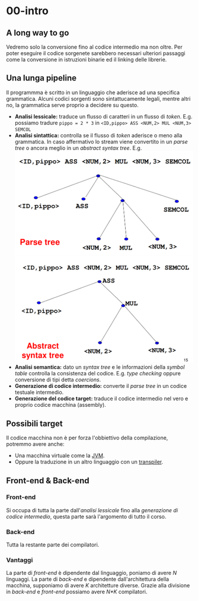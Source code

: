 # 00-intro
## A long way to go
Vedremo solo la conversione fino al codice intermedio ma non oltre.
Per poter eseguire il codice sorgenete sarebbero necessari ulteriori passaggi come la conversione in istruzioni binarie ed il linking delle librerie.
## Una lunga pipeline
Il programmma è scritto in un linguaggio che aderisce ad una specifica grammatica.
Alcuni codici sorgenti sono sintattucamente legali, mentre altri no, la grammatica serve proprio a decidere su questo.
* **Analisi lessicale:** traduce un flusso di caratteri in un flusso di *token*.
	E.g. possiamo tradure  `pippo = 2 * 3` in `<ID,pippo> ASS <NUM,2> MUL <NUM,3> SEMCOL`
* **Analisi sintattica:** controlla se il flusso di *token* aderisce o meno alla grammatica.
  In caso affermativo lo stream viene convertito in un *parse tree* o ancora meglio in un *abstract syntax tree*.
	E.g. ![Parse tree](./img/00/parse_tree_intro.png) ![abstract syntax tree](./img/00/abstract_syntax_tree_intro.png)
* **Analisi semantica:** dato un *syntax tree* e le informazioni della *symbol table* controlla la consistenza del codice.
	E.g. *type checking* oppure conversione di tipi detta *coercions*.
* **Generazione di codice intermedio:** converte il *parse tree* in un codice testuale intermedio.
* **Generazione del codice target:** traduce il codice intermedio nel vero e proprio codice macchina (assembly).
## Possibili target
Il codice macchina non è per forza l'obbiettivo della compilazione, potremmo avere anche:
* Una macchina virtuale come la [JVM](https://en.wikipedia.org/wiki/Java_virtual_machine).
* Oppure la traduzione in un altro linguaggio con un [transpiler](https://en.wikipedia.org/wiki/Source-to-source_compiler).
## Front-end & Back-end
### Front-end
Si occupa di tutta la parte dall'*analisi lessicale* fino alla *generazione di codice intermedio*, questa parte sarà l'argomento di tutto il corso.
### Back-end
Tutta la restante parte dei compilatori.
### Vantaggi
La parte di *front-end* è dipendente dal linguaggio, poniamo di avere *N* linguaggi.
La parte di *back-end* e dipendente dall'architettura della macchina, supponiamo di avere *K* architetture diverse.
Grazie alla divisione in *back-end* e *front-end* possiamo avere *N\*K*  compilatori.